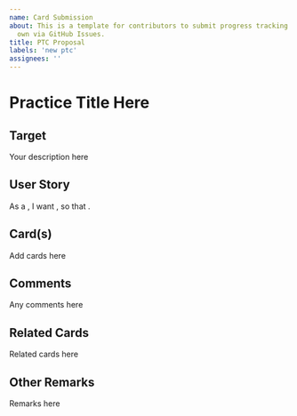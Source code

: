 ```yaml
---
name: Card Submission
about: This is a template for contributors to submit progress tracking cards of their
  own via GitHub Issues.
title: PTC Proposal
labels: 'new ptc'
assignees: ''
---
```


# Practice Title Here

<!-- 
Suggest a short name that covers the topic of your card (like "Unit Testing"). 
-->

## Target

<!-- 
Provide a brief description of the goal (target) that a user is trying to reach with this card. 
-->

Your description here

## User Story

<!-- 
Next, provide one or more **user stories** that explain the context of this goal.
A user story is a statement that can be phrased as "As a _____, I want _____ so that _____." 
-->

As a  <!-- FILL IN --> , I want <!-- FILL IN -->, so that <!-- FILL IN -->.

## Card(s)

<!-- 
Provide one or more cards to help a prospective user measure progress towards the goal (such as adopting a new practice or technology). A progress tracking card consists of a numbered list, where the numbers represent a set of scores (often from zero to five), and each item in the list is a qualitative description that illustrates what it means to reach that score. Zero should represent a starting state, and the highest number should represent fully achieving the goal.

Example:
0. Little or no independent testing. Functional testing via users.
1. Independent functional testing of primary capabilities.
2. Primary functional testing, some unit test coverage.
3. Comprehensive unit testing, primary functional testing.
4. Comprehensive unit testing, functional testing for documented use cases.
5. Comprehensive unit, use case functional testing; test coverage commitment. 
-->

Add cards here

## Comments
<!-- 
Here you may add any additional comments to help the reader use your item in the catalog, such as definitions or links to helpful material.
-->

Any comments here

## Related Cards
<!-- 
If you know of any existing cards which relate to this card (or would like to suggest cards that should be created), list them here.
-->

Related cards here

## Other Remarks

<!-- 
If you have any other remarks or points of discussion that you want to raise in this GitHub Issue (e.g. "Is there a better way to phrase my user story?", feel free to those here. 
-->

Remarks here
